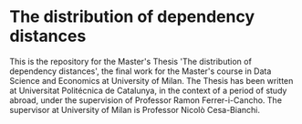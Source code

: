 # The distribution of dependency distances
This is the repository for the Master's Thesis 'The distribution of dependency distances', the final work for the Master's course in Data Science and Economics at University of Milan. The Thesis has been written at Universitat Politécnica de Catalunya, in the context of a period of study abroad, under the supervision of Professor Ramon Ferrer-i-Cancho. The supervisor at University of Milan is Professor Nicolò Cesa-Bianchi.

